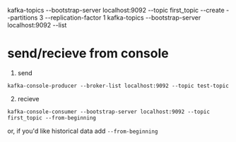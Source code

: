 kafka-topics --bootstrap-server localhost:9092 --topic first_topic --create --partitions 3 --replication-factor 1
kafka-topics --bootstrap-server localhost:9092 --list



# send/recieve from console

1. send 
```
kafka-console-producer --broker-list localhost:9092 --topic test-topic
```
2. recieve
```
kafka-console-consumer --bootstrap-server localhost:9092 --topic first_topic --from-beginning
```
or, if you'd like historical data add `--from-beginning`